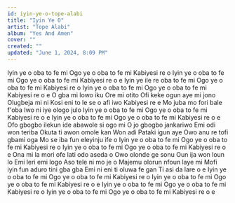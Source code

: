 ```yaml
---
id: iyin-ye-o-tope-alabi
title: "Iyin Ye O"
artist: "Tope Alabi"
album: "Yes And Amen"
cover: ""
created: ""
updated: "June 1, 2024, 8:09 PM"
---
```


Iyin ye o oba to fe mi
Ogo ye o oba to fe mi
Kabiyesi re o
Iyin ye o oba to fe mi
Ogo ye o oba to fe mi
Kabiyesi re o e
Iyin ye ile re oba to fe mi
Ogo ye o oba to fe mi
Kabiyesi re o
Iyin ye o oba to fe mi
Ogo ye o oba to fe mi
Kabiyesi re o e
O gba mi lowo iku
Ore mi otito
Ofi keke ogun aye mi jono
Olugbeja mi ni
Kosi eni to le se o afi iwo
Kabiyesi re e
Mo juba mo fori bale f'oba
Iwo ni iye ologo julo
Iyin ye o oba to fe mi
Ogo ye o oba to fe mi
Kabiyesi re o e
Iyin ye o oba to fe mi
Ogo ye o oba to fe mi
Kabiyesi re o e
Ofo gbogbo ilekun ide abawole si ogo mi
O jo gbogbo jankariwo
Emi odi won teriba
Okuta ti awon omole kan
Won adi Pataki igun aye
Owo anu re tofi gbami oga
Mo se iba fun eleyinju ife o
Iyin ye o oba to fe mi
Ogo ye o oba to fe mi
Kabiyesi re o
Iyin ye o oba to fe mi
Ogo ye o oba to fe mi
Kabiyesi re o e
Ona mi la mori ofe lati odo aseda o
Owo olonde ge sonu
Oun ija won loun lo
Emi leri emi logo
Aso tele ni mo je o
Majemu olorun nfoun laye mi
Mofi iyin fun aduro tini gba gba
Emi ni eni ti oluwa fe gan
Ti asi da lare o e
Iyin ye o oba to fe mi
Ogo ye o oba to fe mi
Kabiyesi re o
Iyin ye o oba to fe mi
Ogo ye o oba to fe mi
Kabiyesi re o e
Iyin ye o oba to fe mi
Ogo ye o oba to fe mi
Kabiyesi re o
Iyin ye o oba to fe mi
Ogo ye o oba to fe mi
Kabiyesi re o e
